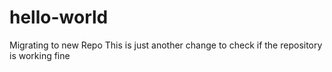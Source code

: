 # hello-world
Migrating to new Repo
This is just another change to check if the repository is working fine
